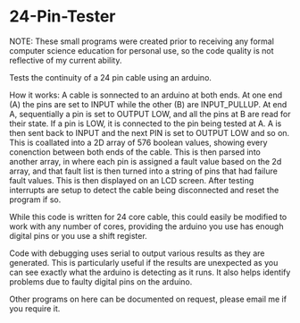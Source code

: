 # 24-Pin-Tester

NOTE: These small programs were created prior to receiving any formal computer science education for personal use, so the code quality is not reflective of my current ability.


Tests the continuity of a 24 pin cable using an arduino.

How it works:
A cable is sonnected to an arduino at both ends. At one end (A) the pins are set to INPUT while the other (B) are INPUT_PULLUP.
At end A, sequentially a pin is set to OUTPUT LOW, and all the pins at B are read for their state. If a pin is LOW, it is connected to the pin being tested at A.
A is then sent back to INPUT and the next PIN is set to OUTPUT LOW and so on.
This is coallated into a 2D array of 576 boolean values, showing every conenction between both ends of the cable.
This is then parsed into another array, in where each pin is assigned a fault value based on the 2d array, and that fault list is then turned into a string of pins that had failure fault values. This is then displayed on an LCD screen.
After testing interrupts are setup to detect the cable being disconnected and reset the program if so.

While this code is written for 24 core cable, this could easily be modified to work with any number of cores, providing the arduino you use has enough digital pins or you use a shift register.


Code with debugging uses serial to output various results as they are generated. This is particularly useful if the results are unexpected as you can see exactly what the arduino is detecting as it runs. It also helps identify problems due to faulty digital pins on the arduino.



Other programs on here can be documented on request, please email me if you require it.
